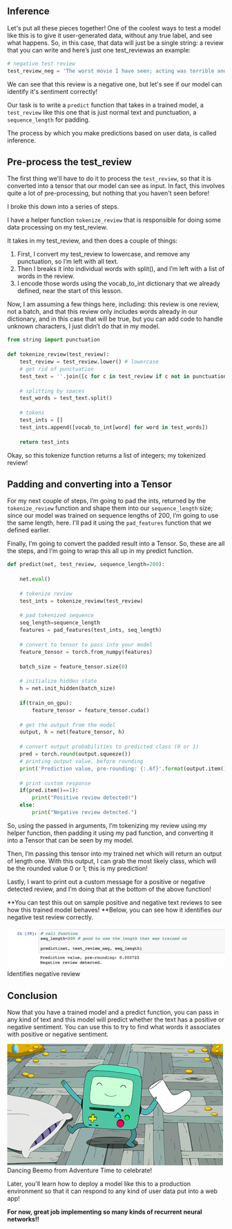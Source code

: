 ## Inference
Let's put all these pieces together! One of the coolest ways to test a model like this is to give it user-generated data, without any true label, and see what happens. So, in this case, that data will just be a single string: a review that you can write and here’s just one test_reviewas an example:

```python
# negative test review
test_review_neg = 'The worst movie I have seen; acting was terrible and I want my money back. This movie had bad acting and the dialogue was slow.'
```
We can see that this review is a negative one, but let's see if our model can identify it's sentiment correctly!

Our task is to write a `predict` function that takes in a trained model, a `test_review` like this one that is just normal text and punctuation, a `sequence_length` for padding.

The process by which you make predictions based on user data, is called inference.

## Pre-process the test_review
The first thing we'll have to do it to process the `test_review`, so that it is converted into a tensor that our model can see as input. In fact, this involves quite a lot of pre-processing, but nothing that you haven't seen before!

I broke this down into a series of steps.

I have a helper function `tokenize_review` that is responsible for doing some data processing on my test_review.

It takes in my test_review, and then does a couple of things:

1. First, I convert my test_review to lowercase, and remove any punctuation, so I’m left with all text.
2. Then I breaks it into individual words with split(), and I’m left with a list of words in the review.
3. I encode those words using the vocab_to_int dictionary that we already defined, near the start of this lesson.

Now, I am assuming a few things here, including: this review is one review, not a batch, and that this review only includes words already in our dictionary, and in this case that will be true, but you can add code to handle unknown characters, I just didn’t do that in my model.
```python
from string import punctuation

def tokenize_review(test_review):
    test_review = test_review.lower() # lowercase
    # get rid of punctuation
    test_text = ''.join([c for c in test_review if c not in punctuation])

    # splitting by spaces
    test_words = test_text.split()

    # tokens
    test_ints = []
    test_ints.append([vocab_to_int[word] for word in test_words])

    return test_ints
```

Okay, so this tokenize function returns a list of integers; my tokenized review!

## Padding and converting into a Tensor
For my next couple of steps, I’m going to pad the ints, returned by the `tokenize_review` function and shape them into our `sequence_length` size; since our model was trained on sequence lengths of 200, I’m going to use the same length, here. I'll pad it using the `pad_features` function that we defined earlier.

Finally, I’m going to convert the padded result into a Tensor. So, these are all the steps, and I’m going to wrap this all up in my predict function.
```python
def predict(net, test_review, sequence_length=200):

    net.eval()

    # tokenize review
    test_ints = tokenize_review(test_review)

    # pad tokenized sequence
    seq_length=sequence_length
    features = pad_features(test_ints, seq_length)

    # convert to tensor to pass into your model
    feature_tensor = torch.from_numpy(features)

    batch_size = feature_tensor.size(0)

    # initialize hidden state
    h = net.init_hidden(batch_size)

    if(train_on_gpu):
        feature_tensor = feature_tensor.cuda()

    # get the output from the model
    output, h = net(feature_tensor, h)

    # convert output probabilities to predicted class (0 or 1)
    pred = torch.round(output.squeeze()) 
    # printing output value, before rounding
    print('Prediction value, pre-rounding: {:.6f}'.format(output.item()))

    # print custom response
    if(pred.item()==1):
        print("Positive review detected!")
    else:
        print("Negative review detected.")
```

So, using the passed in arguments, I’m tokenizing my review using my helper function, then padding it using my pad function, and converting it into a Tensor that can be seen by my model.

Then, I’m passing this tensor into my trained net which will return an output of length one. With this output, I can grab the most likely class, which will be the rounded value 0 or 1; this is my prediction!

Lastly, I want to print out a custom message for a positive or negative detected review, and I’m doing that at the bottom of the above function!

**You can test this out on sample positive and negative text reviews to see how this trained model behaves! **Below, you can see how it identifies our negative test review correctly.

![](screen-shot-2018-11-06-at-2.48.40-pm.png)
Identifies negative review

## Conclusion
Now that you have a trained model and a predict function, you can pass in any kind of text and this model will predict whether the text has a positive or negative sentiment. You can use this to try to find what words it associates with positive or negative sentiment.

![](dancing-beemo.gif)
Dancing Beemo from Adventure Time to celebrate!

Later, you'll learn how to deploy a model like this to a production environment so that it can respond to any kind of user data put into a web app!

**For now, great job implementing so many kinds of recurrent neural networks!!**